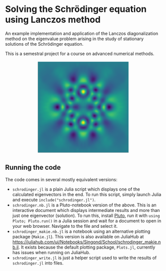 Solving the Schrödinger equation using Lanczos method
=====================================================
An example implementation and application of the Lanczos diagonalization
method on the eigenvalue problem arising in the study of stationary
solutions of the Schrödinger equation.

This is a semestral project for a course on advanced numerical methods.

<div align="center">
  <img src="img/example.png" width="300" height="300"/>
</div>

Running the code
----------------
The code comes in several mostly equivalent versions:
* `schrodinger.jl` is a plain Julia script which displays one of the
  calculated eigenvectors in the end.
  To run this script, simply launch Julia and execute
  `include("schrodinger.jl")`.
* `schrodinger.nb.jl` is a Pluto-notebook version of the above.
  This is an interactive document which displays intermediate results
  and more than just one eigenvector (solution).
  To run this, install [Pluto](https://plutojl.org/), run it with
  `using Pluto; Pluto.run()` in a Julia session and wait for a document
  to open in your web browser. Navigate to the file and select it.
* `schrodinger_makie.nb.jl` is a notebook using an alternative plotting
  package (`Makie.jl`).
  This version is also available on JuliaHub at
  <https://juliahub.com/ui/Notebooks/Singond/School/schrodinger_makie.nb.jl>.
  It exists because the default plotting package, `Plots.jl`,
  currently has issues when running on JuliaHub.
* `schrodinger_write.jl` is just a helper script used to write the results
  of `schrodinger.jl` into files.
